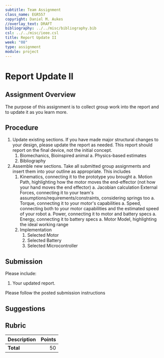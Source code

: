 ```yaml
---
subtitle: Team Assignment
class_name: EGR557
copyright: Daniel M. Aukes
//overlay_text: DRAFT
bibliography: ../../misc/bibliography.bib
csl: ../../misc/ieee.csl
title: Report Update II
week: "08"
type: assignment
module: project
---
```


# Report Update II

## Assignment Overview

The purpose of this assignment is to collect group work into the report and to update it as you learn more.

## Procedure

1. Update existing sections.  If you have made major structural changes to your design, please update the report as needed.  This report should report on the final device, not the initial concept.
    1. Biomechanics, Bioinspired animal
        a. Physics-based estimates
    1. Bibliography
1. Assemble new sections.  Take all submitted group assignments and insert them into your outline as appropriate.  This includes
    1. Kinematics, connecting it to the prototype you brought
        a. Motion Path, highlighting how the motor moves the end-effector (not how your hand moves the end effector)
        a. Jacobian calculation
         External Forces, connecting it to your team's assumptions/requirements/constraints, considering springs too
        a. Torque, connecting it to your motor's capabilities
        a. Speed, connecting both to your motor capabilities and the estimated speed of your robot
        a. Power, connecting it to motor and battery specs
        a. Energy, connecting it to battery specs
        a. Motor Model, highlighting the ideal working range
    1. Implementation
        1. Selected Motor 
        1. Selected Battery
        1. Selected Microcontroller

<!--

<!--
### Report on the performance of your integrated device

* Discuss your progress actuating your device, collecting data, and interpreting your results.
* Answer the questions I have specifically asked your team over the last 2 weeks.

**This can go straight in your report, and this should be the focus of your presentation**

---

## Suggestions

A successful project report/presentation will do the following:

1. **Address** deficiencies from the previous presentation.
1. **Discuss** your progress using your project's report outline.  What do you need to know and need to address to be successful?
1. **Present** the most recent design iteration.  It should be a physical device, produced as a result of the last presentation.  Bring it, pass it around
1. **Report** observations you have made of the device moving, modeling and analysis results you have calculated, and/or sensor data you have obtained, depending on the most recent class topics and group assignments.  By the end you should have considered the complete design workflow.  The reporting of data should be related to the current class module and follow up from previous modules.
1. **Discuss** how these observations translate into upcoming design changes, with regard to motion & kinematics, dynamics, sensing, control, etc.  Present *new* concepts/renderings/animations, design files, etc.
1. **Answer** any questions.
-->
## Submission

Please include:

1. Your updated report.

Please follow the posted submission instructions

## Suggestions

## Rubric

| Description | Points |
|:------------|-------:|
| **Total**   |     50 |

<!--
| Report      |        |
| Figures     |        |
| References  |        |
-->

